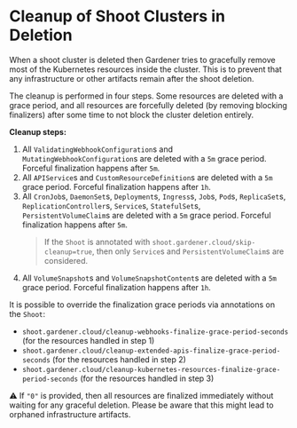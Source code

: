 # Cleanup of Shoot Clusters in Deletion

When a shoot cluster is deleted then Gardener tries to gracefully remove most of the Kubernetes resources inside the cluster.
This is to prevent that any infrastructure or other artifacts remain after the shoot deletion.

The cleanup is performed in four steps.
Some resources are deleted with a grace period, and all resources are forcefully deleted (by removing blocking finalizers) after some time to not block the cluster deletion entirely.

**Cleanup steps:**

1. All `ValidatingWebhookConfiguration`s and `MutatingWebhookConfiguration`s are deleted with a `5m` grace period. Forceful finalization happens after `5m`.
1. All `APIService`s and `CustomResourceDefinition`s are deleted with a `5m` grace period. Forceful finalization happens after `1h`.
1. All `CronJob`s, `DaemonSet`s, `Deployment`s, `Ingress`s, `Job`s, `Pod`s, `ReplicaSet`s, `ReplicationController`s, `Service`s, `StatefulSet`s, `PersistentVolumeClaim`s are deleted with a `5m` grace period. Forceful finalization happens after `5m`.
   > If the `Shoot` is annotated with `shoot.gardener.cloud/skip-cleanup=true`, then only `Service`s and `PersistentVolumeClaim`s are considered.
1. All `VolumeSnapshot`s and `VolumeSnapshotContent`s are deleted with a `5m` grace period. Forceful finalization happens after `1h`.

It is possible to override the finalization grace periods via annotations on the `Shoot`:

- `shoot.gardener.cloud/cleanup-webhooks-finalize-grace-period-seconds` (for the resources handled in step 1)
- `shoot.gardener.cloud/cleanup-extended-apis-finalize-grace-period-seconds` (for the resources handled in step 2)
- `shoot.gardener.cloud/cleanup-kubernetes-resources-finalize-grace-period-seconds` (for the resources handled in step 3)

⚠️ If `"0"` is provided, then all resources are finalized immediately without waiting for any graceful deletion.
Please be aware that this might lead to orphaned infrastructure artifacts.
